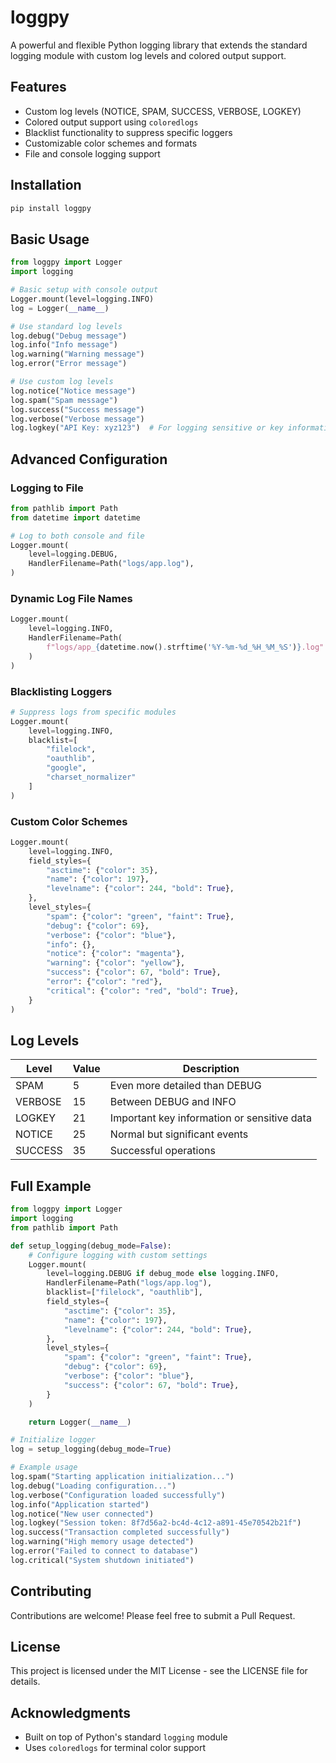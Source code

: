 # loggpy

A powerful and flexible Python logging library that extends the standard logging module with custom log levels and colored output support.

## Features

- Custom log levels (NOTICE, SPAM, SUCCESS, VERBOSE, LOGKEY)
- Colored output support using `coloredlogs`
- Blacklist functionality to suppress specific loggers
- Customizable color schemes and formats
- File and console logging support
## Installation

```bash
pip install loggpy
```

## Basic Usage

```python
from loggpy import Logger
import logging

# Basic setup with console output
Logger.mount(level=logging.INFO)
log = Logger(__name__)

# Use standard log levels
log.debug("Debug message")
log.info("Info message")
log.warning("Warning message")
log.error("Error message")

# Use custom log levels
log.notice("Notice message")
log.spam("Spam message")
log.success("Success message")
log.verbose("Verbose message")
log.logkey("API Key: xyz123")  # For logging sensitive or key information
```

## Advanced Configuration

### Logging to File

```python
from pathlib import Path
from datetime import datetime

# Log to both console and file
Logger.mount(
    level=logging.DEBUG,
    HandlerFilename=Path("logs/app.log"),
)
```

### Dynamic Log File Names

```python
Logger.mount(
    level=logging.INFO,
    HandlerFilename=Path(
        f"logs/app_{datetime.now().strftime('%Y-%m-%d_%H_%M_%S')}.log"
    )
)
```

### Blacklisting Loggers

```python
# Suppress logs from specific modules
Logger.mount(
    level=logging.INFO,
    blacklist=[
        "filelock",
        "oauthlib",
        "google",
        "charset_normalizer"
    ]
)
```

### Custom Color Schemes

```python
Logger.mount(
    level=logging.INFO,
    field_styles={
        "asctime": {"color": 35},
        "name": {"color": 197},
        "levelname": {"color": 244, "bold": True},
    },
    level_styles={
        "spam": {"color": "green", "faint": True},
        "debug": {"color": 69},
        "verbose": {"color": "blue"},
        "info": {},
        "notice": {"color": "magenta"},
        "warning": {"color": "yellow"},
        "success": {"color": 67, "bold": True},
        "error": {"color": "red"},
        "critical": {"color": "red", "bold": True},
    }
)
```

## Log Levels

| Level    | Value | Description                                    |
|----------|-------|------------------------------------------------|
| SPAM     | 5     | Even more detailed than DEBUG                  |
| VERBOSE  | 15    | Between DEBUG and INFO                         |
| LOGKEY   | 21    | Important key information or sensitive data    |
| NOTICE   | 25    | Normal but significant events                  |
| SUCCESS  | 35    | Successful operations                          |

## Full Example

```python
from loggpy import Logger
import logging
from pathlib import Path

def setup_logging(debug_mode=False):
    # Configure logging with custom settings
    Logger.mount(
        level=logging.DEBUG if debug_mode else logging.INFO,
        HandlerFilename=Path("logs/app.log"),
        blacklist=["filelock", "oauthlib"],
        field_styles={
            "asctime": {"color": 35},
            "name": {"color": 197},
            "levelname": {"color": 244, "bold": True},
        },
        level_styles={
            "spam": {"color": "green", "faint": True},
            "debug": {"color": 69},
            "verbose": {"color": "blue"},
            "success": {"color": 67, "bold": True},
        }
    )

    return Logger(__name__)

# Initialize logger
log = setup_logging(debug_mode=True)

# Example usage
log.spam("Starting application initialization...")
log.debug("Loading configuration...")
log.verbose("Configuration loaded successfully")
log.info("Application started")
log.notice("New user connected")
log.logkey("Session token: 8f7d56a2-bc4d-4c12-a891-45e70542b21f")
log.success("Transaction completed successfully")
log.warning("High memory usage detected")
log.error("Failed to connect to database")
log.critical("System shutdown initiated")
```

## Contributing

Contributions are welcome! Please feel free to submit a Pull Request.

## License

This project is licensed under the MIT License - see the LICENSE file for details.

## Acknowledgments

- Built on top of Python's standard `logging` module
- Uses `coloredlogs` for terminal color support
